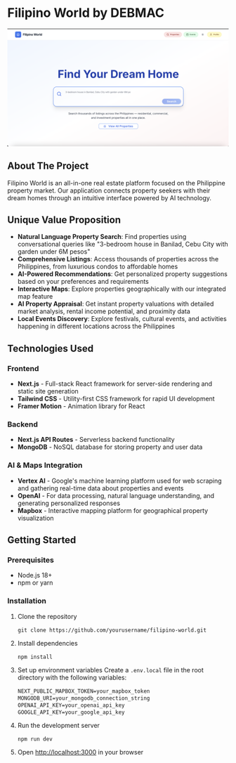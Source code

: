 # Filipino World by DEBMAC

![Filipino World Logo](public/logo.png)

## About The Project

Filipino World is an all-in-one real estate platform focused on the Philippine property market. Our application connects property seekers with their dream homes through an intuitive interface powered by AI technology.

## Unique Value Proposition

- **Natural Language Property Search**: Find properties using conversational queries like "3-bedroom house in Banilad, Cebu City with garden under 6M pesos"
- **Comprehensive Listings**: Access thousands of properties across the Philippines, from luxurious condos to affordable homes
- **AI-Powered Recommendations**: Get personalized property suggestions based on your preferences and requirements
- **Interactive Maps**: Explore properties geographically with our integrated map feature
- **AI Property Appraisal**: Get instant property valuations with detailed market analysis, rental income potential, and proximity data
- **Local Events Discovery**: Explore festivals, cultural events, and activities happening in different locations across the Philippines


## Technologies Used

### Frontend
- **Next.js** - Full-stack React framework for server-side rendering and static site generation
- **Tailwind CSS** - Utility-first CSS framework for rapid UI development
- **Framer Motion** - Animation library for React

### Backend
- **Next.js API Routes** - Serverless backend functionality
- **MongoDB** - NoSQL database for storing property and user data

### AI & Maps Integration
- **Vertex AI** - Google's machine learning platform used for web scraping and gathering real-time data about properties and events
- **OpenAI** - For data processing, natural language understanding, and generating personalized responses
- **Mapbox** - Interactive mapping platform for geographical property visualization

## Getting Started

### Prerequisites
- Node.js 18+ 
- npm or yarn

### Installation
1. Clone the repository
   ```
   git clone https://github.com/yourusername/filipino-world.git
   ```

2. Install dependencies
   ```
   npm install
   ```

3. Set up environment variables
   Create a `.env.local` file in the root directory with the following variables:
   ```
   NEXT_PUBLIC_MAPBOX_TOKEN=your_mapbox_token
   MONGODB_URI=your_mongodb_connection_string
   OPENAI_API_KEY=your_openai_api_key
   GOOGLE_API_KEY=your_google_api_key
   ```

4. Run the development server
   ```
   npm run dev
   ```

5. Open [http://localhost:3000](http://localhost:3000) in your browser



